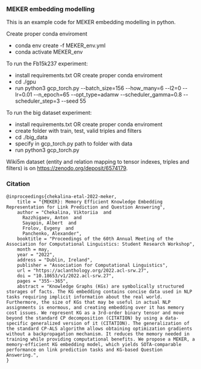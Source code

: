 ### MEKER embedding modelling

This is an example code for MEKER embedding modelling in python.

Create proper conda enviroment
* conda env create -f MEKER_env.yml
* conda activate MEKER_env

To run the Fb15k237 experiment:

* install requirements.txt OR create proper conda enviroment
* cd ./gpu
* run python3 gcp_torch.py  --batch_size=156 --how_many=6 --l2=0 --lr=0.01 --n_epoch=65 --opt_type=adamw --scheduler_gamma=0.8 --scheduler_step=3 --seed 55

To run the big dataset experiment:

* install requirements.txt OR create proper conda enviroment
* create folder with train, test, valid triples and filters
* cd ./big_data
* specify in gcp_torch.py path to folder with data
* run python3 gcp_torch.py


Wiki5m dataset (entity and relation mapping to tensor indexes, triples and filters) is on https://zenodo.org/deposit/6574179.

### Citation
```
@inproceedings{chekalina-etal-2022-meker,
    title = "{MEKER}: Memory Efficient Knowledge Embedding Representation for Link Prediction and Question Answering",
    author = "Chekalina, Viktoriia  and
      Razzhigaev, Anton  and
      Sayapin, Albert  and
      Frolov, Evgeny  and
      Panchenko, Alexander",
    booktitle = "Proceedings of the 60th Annual Meeting of the Association for Computational Linguistics: Student Research Workshop",
    month = may,
    year = "2022",
    address = "Dublin, Ireland",
    publisher = "Association for Computational Linguistics",
    url = "https://aclanthology.org/2022.acl-srw.27",
    doi = "10.18653/v1/2022.acl-srw.27",
    pages = "355--365",
    abstract = "Knowledge Graphs (KGs) are symbolically structured storages of facts. The KG embedding contains concise data used in NLP tasks requiring implicit information about the real world. Furthermore, the size of KGs that may be useful in actual NLP assignments is enormous, and creating embedding over it has memory cost issues. We represent KG as a 3rd-order binary tensor and move beyond the standard CP decomposition (CITATION) by using a data-specific generalized version of it (CITATION). The generalization of the standard CP-ALS algorithm allows obtaining optimization gradients without a backpropagation mechanism. It reduces the memory needed in training while providing computational benefits. We propose a MEKER, a memory-efficient KG embedding model, which yields SOTA-comparable performance on link prediction tasks and KG-based Question Answering.",
}
```
